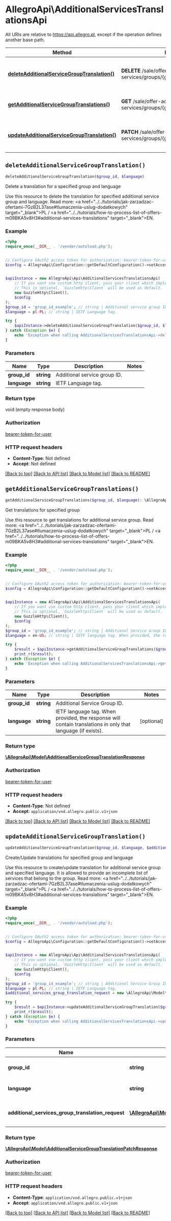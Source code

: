# AllegroApi\AdditionalServicesTranslationsApi

All URIs are relative to https://api.allegro.pl, except if the operation defines another base path.

| Method | HTTP request | Description |
| ------------- | ------------- | ------------- |
| [**deleteAdditionalServiceGroupTranslation()**](AdditionalServicesTranslationsApi.md#deleteAdditionalServiceGroupTranslation) | **DELETE** /sale/offer-additional-services/groups/{groupId}/translations/{language} | Delete a translation for a specified group and language |
| [**getAdditionalServiceGroupTranslations()**](AdditionalServicesTranslationsApi.md#getAdditionalServiceGroupTranslations) | **GET** /sale/offer-additional-services/groups/{groupId}/translations | Get translations for specified group |
| [**updateAdditionalServiceGroupTranslation()**](AdditionalServicesTranslationsApi.md#updateAdditionalServiceGroupTranslation) | **PATCH** /sale/offer-additional-services/groups/{groupId}/translations/{language} | Create/Update translations for specified group and language |


## `deleteAdditionalServiceGroupTranslation()`

```php
deleteAdditionalServiceGroupTranslation($group_id, $language)
```

Delete a translation for a specified group and language

Use this resource to delete the translation for specified additional service group and language. Read more: <a href=\"../../tutorials/jak-zarzadzac-ofertami-7GzB2L37ase#tlumaczenia-uslug-dodatkowych\" target=\"_blank\">PL</a> / <a href=\"../../tutorials/how-to-process-list-of-offers-m09BKA5v8H3#additional-services-translations\" target=\"_blank\">EN</a>.

### Example

```php
<?php
require_once(__DIR__ . '/vendor/autoload.php');


// Configure OAuth2 access token for authorization: bearer-token-for-user
$config = AllegroApi\Configuration::getDefaultConfiguration()->setAccessToken('YOUR_ACCESS_TOKEN');


$apiInstance = new AllegroApi\Api\AdditionalServicesTranslationsApi(
    // If you want use custom http client, pass your client which implements `GuzzleHttp\ClientInterface`.
    // This is optional, `GuzzleHttp\Client` will be used as default.
    new GuzzleHttp\Client(),
    $config
);
$group_id = 'group_id_example'; // string | Additional service group ID.
$language = pl-PL; // string | IETF Language tag.

try {
    $apiInstance->deleteAdditionalServiceGroupTranslation($group_id, $language);
} catch (Exception $e) {
    echo 'Exception when calling AdditionalServicesTranslationsApi->deleteAdditionalServiceGroupTranslation: ', $e->getMessage(), PHP_EOL;
}
```

### Parameters

| Name | Type | Description  | Notes |
| ------------- | ------------- | ------------- | ------------- |
| **group_id** | **string**| Additional service group ID. | |
| **language** | **string**| IETF Language tag. | |

### Return type

void (empty response body)

### Authorization

[bearer-token-for-user](../../README.md#bearer-token-for-user)

### HTTP request headers

- **Content-Type**: Not defined
- **Accept**: Not defined

[[Back to top]](#) [[Back to API list]](../../README.md#endpoints)
[[Back to Model list]](../../README.md#models)
[[Back to README]](../../README.md)

## `getAdditionalServiceGroupTranslations()`

```php
getAdditionalServiceGroupTranslations($group_id, $language): \AllegroApi\Model\AdditionalServiceGroupTranslationResponse
```

Get translations for specified group

Use this resource to get translations for additional service group. Read more: <a href=\"../../tutorials/jak-zarzadzac-ofertami-7GzB2L37ase#tlumaczenia-uslug-dodatkowych\" target=\"_blank\">PL</a> / <a href=\"../../tutorials/how-to-process-list-of-offers-m09BKA5v8H3#additional-services-translations\" target=\"_blank\">EN</a>.

### Example

```php
<?php
require_once(__DIR__ . '/vendor/autoload.php');


// Configure OAuth2 access token for authorization: bearer-token-for-user
$config = AllegroApi\Configuration::getDefaultConfiguration()->setAccessToken('YOUR_ACCESS_TOKEN');


$apiInstance = new AllegroApi\Api\AdditionalServicesTranslationsApi(
    // If you want use custom http client, pass your client which implements `GuzzleHttp\ClientInterface`.
    // This is optional, `GuzzleHttp\Client` will be used as default.
    new GuzzleHttp\Client(),
    $config
);
$group_id = 'group_id_example'; // string | Additional Service Group ID.
$language = en-US; // string | IETF language tag. When provided, the response will contain translations in only that language (if exists).

try {
    $result = $apiInstance->getAdditionalServiceGroupTranslations($group_id, $language);
    print_r($result);
} catch (Exception $e) {
    echo 'Exception when calling AdditionalServicesTranslationsApi->getAdditionalServiceGroupTranslations: ', $e->getMessage(), PHP_EOL;
}
```

### Parameters

| Name | Type | Description  | Notes |
| ------------- | ------------- | ------------- | ------------- |
| **group_id** | **string**| Additional Service Group ID. | |
| **language** | **string**| IETF language tag. When provided, the response will contain translations in only that language (if exists). | [optional] |

### Return type

[**\AllegroApi\Model\AdditionalServiceGroupTranslationResponse**](../Model/AdditionalServiceGroupTranslationResponse.md)

### Authorization

[bearer-token-for-user](../../README.md#bearer-token-for-user)

### HTTP request headers

- **Content-Type**: Not defined
- **Accept**: `application/vnd.allegro.public.v1+json`

[[Back to top]](#) [[Back to API list]](../../README.md#endpoints)
[[Back to Model list]](../../README.md#models)
[[Back to README]](../../README.md)

## `updateAdditionalServiceGroupTranslation()`

```php
updateAdditionalServiceGroupTranslation($group_id, $language, $additional_services_group_translation_request): \AllegroApi\Model\AdditionalServiceGroupTranslationPatchResponse
```

Create/Update translations for specified group and language

Use this resource to create/update translation for additional service group and specified language. It is allowed to provide an incomplete list of services that belong to the group. Read more: <a href=\"../../tutorials/jak-zarzadzac-ofertami-7GzB2L37ase#tlumaczenia-uslug-dodatkowych\" target=\"_blank\">PL</a> / <a href=\"../../tutorials/how-to-process-list-of-offers-m09BKA5v8H3#additional-services-translations\" target=\"_blank\">EN</a>.

### Example

```php
<?php
require_once(__DIR__ . '/vendor/autoload.php');


// Configure OAuth2 access token for authorization: bearer-token-for-user
$config = AllegroApi\Configuration::getDefaultConfiguration()->setAccessToken('YOUR_ACCESS_TOKEN');


$apiInstance = new AllegroApi\Api\AdditionalServicesTranslationsApi(
    // If you want use custom http client, pass your client which implements `GuzzleHttp\ClientInterface`.
    // This is optional, `GuzzleHttp\Client` will be used as default.
    new GuzzleHttp\Client(),
    $config
);
$group_id = 'group_id_example'; // string | Additional Service Group ID.
$language = pl-PL; // string | IETF Language tag.
$additional_services_group_translation_request = new \AllegroApi\Model\AdditionalServicesGroupTranslationRequest(); // \AllegroApi\Model\AdditionalServicesGroupTranslationRequest | Additonal service group translation.

try {
    $result = $apiInstance->updateAdditionalServiceGroupTranslation($group_id, $language, $additional_services_group_translation_request);
    print_r($result);
} catch (Exception $e) {
    echo 'Exception when calling AdditionalServicesTranslationsApi->updateAdditionalServiceGroupTranslation: ', $e->getMessage(), PHP_EOL;
}
```

### Parameters

| Name | Type | Description  | Notes |
| ------------- | ------------- | ------------- | ------------- |
| **group_id** | **string**| Additional Service Group ID. | |
| **language** | **string**| IETF Language tag. | |
| **additional_services_group_translation_request** | [**\AllegroApi\Model\AdditionalServicesGroupTranslationRequest**](../Model/AdditionalServicesGroupTranslationRequest.md)| Additonal service group translation. | |

### Return type

[**\AllegroApi\Model\AdditionalServiceGroupTranslationPatchResponse**](../Model/AdditionalServiceGroupTranslationPatchResponse.md)

### Authorization

[bearer-token-for-user](../../README.md#bearer-token-for-user)

### HTTP request headers

- **Content-Type**: `application/vnd.allegro.public.v1+json`
- **Accept**: `application/vnd.allegro.public.v1+json`

[[Back to top]](#) [[Back to API list]](../../README.md#endpoints)
[[Back to Model list]](../../README.md#models)
[[Back to README]](../../README.md)
